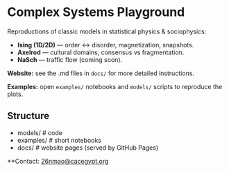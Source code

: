 # Complex Systems Playground

Reproductions of classic models in statistical physics & sociophysics:
- **Ising (1D/2D)** — order ↔ disorder, magnetization, snapshots.
- **Axelrod** — cultural domains, consensus vs fragmentation.
- **NaSch** — traffic flow (coming soon).

**Website:** see the .md files in `docs/` for more detailed instructions.

**Examples:** open `examples/` notebooks and `models/` scripts to reproduce the plots.

## Structure
- models/     # code
- examples/   # short notebooks
- docs/       # website pages (served by GitHub Pages)

**Contact: 26nmao@cacegypt.org
